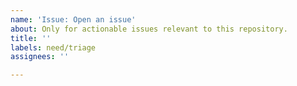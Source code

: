 ```yaml
---
name: 'Issue: Open an issue'
about: Only for actionable issues relevant to this repository.
title: ''
labels: need/triage
assignees: ''

---
```



